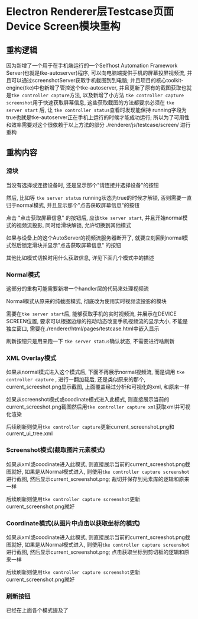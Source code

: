 # Electron Renderer层Testcase页面Device Screen模块重构



## 重构逻辑

因为新增了一个用于在手机端运行的一个Selfhost Automation Framework Server(也就是tke-autoserver)程序, 可以向电脑端提供手机的屏幕投屏视频流, 并且可以通过screenshotServer获取手机截图到到电脑; 并且项目的核心toolkit-engine(tke)中也新增了管控这个tke-autoserver, 并且更新了原有的截图获取也就是`tke controller capture`方法, 以及新增了小方法 `tke controller capture screenshot`用于快速获取屏幕信息, 这些获取截图的方法都要求必须在 `tke server start` 后, 让 `tke controller status`查看时发现能保持 running字段为true也就是tke-autoserver正在手机上运行的时候才能成功运行; 所以为了可用性和效率需要对这个很依赖于以上方法的部分 ./renderer/js/testcase/screen/ 进行重构



## 重构内容

### 滑块

当没有选择或连接设备时, 还是显示那个"请连接并选择设备"的按钮

然后, 比如等 `tke server status` running状态为true的时候才解锁, 否则需要一直归于normal模式, 并且显示那个"点击获取屏幕信息"的按钮

点击 "点击获取屏幕信息" 的按钮后, 应该`tke server start`, 并且开始normal模式的视频流投影, 同时给滑块解锁, 允许切换到其他模式

如果与设备上的这个AutoServer的视频流服务器断开了, 就要立刻回到normal模式然后锁定滑块并显示"点击获取屏幕信息" 的按钮

其他比如模式切换时用什么获取信息, 详见下面几个模式中的描述



### Normal模式

这部分的重构可能需要新增一个handler层的代码来处理视频流

Normal模式从原来的纯截图模式, 彻底改为使用实时视频流投影的模块

需要在`tke server start`后, 能够获取手机的实时视频流, 并展示在DEVICE SCREEN位置, 要求可以根据边缘的拖动动态改变手机视频流的显示大小, 不能是独立窗口, 需要在./renderer/html/pages/testcase.html中嵌入显示

刷新按钮只是用来跑一下  `tke server status`确认状态, 不需要进行啥刷新

### XML Overlay模式

如果从normal模式进入这个模式后, 下面不再展示normal视频流, 而是调用 `tke controller capture` , 进行一翻加载后, 还是类似原来的那个, current_screeshot.png显示截图, 上面覆盖经过分析和可视化的xml, 和原来一样

如果从screenshot模式或coodinate模式进入此模式, 则直接展示当前的current_screeshot.png截图然后用`tke controller capture xml`获取xml并可视化渲染

后续刷新则使用`tke controller capture`更新current_screenshot.png和current_ui_tree.xml



### Screenshot模式(截取图片元素模式)

如果从xml或coodinate进入此模式, 则直接展示当前的current_screeshot.png截图就好, 如果是从Normal模式进入, 则使用`tke controller capture screenshot`进行截图, 然后显示current_screenshot.png; 裁切并保存到元素库的逻辑和原来一样

后续刷新则使用`tke controller capture screenshot`更新current_screenshot.png就好



### Coordinate模式(从图片中点击以获取坐标的模式)

如果从xml或coodinate进入此模式, 则直接展示当前的current_screeshot.png截图就好, 如果是从Normal模式进入, 则使用`tke controller capture screenshot`进行截图, 然后显示current_screenshot.png; 点击获取坐标到剪切板的逻辑和原来一样

后续刷新则使用`tke controller capture screenshot`更新current_screenshot.png就好



### 刷新按钮

已经在上面各个模式提及了
